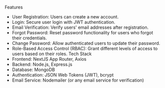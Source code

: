 Features
* User Registration: Users can create a new account.
* Login: Secure user login with JWT authentication.
* Email Verification: Verify users' email addresses after registration.
* Forgot Password: Reset password functionality for users who forgot their credentials.
* Change Password: Allow authenticated users to update their password.
* Role-Based Access Control (RBAC): Grant different levels of access to users based on their roles.
Tech Stack
* Frontend: NextJS App Router, Axios
* Backend: Node.js, Express.js
* Database: MongoDB
* Authentication: JSON Web Tokens (JWT), bcrypt
* Email Service: Nodemailer (or any email service for verification)
